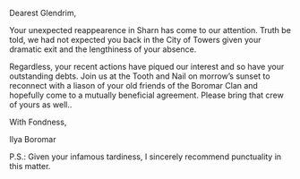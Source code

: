 Dearest Glendrim,

Your unexpected reappearence in Sharn has come to our attention. Truth be told, we had not expected you back in the City of Towers given your dramatic exit and the lengthiness of your absence.

Regardless, your recent actions have piqued our interest and so have your outstanding debts. Join us at the Tooth and Nail on morrow’s sunset to reconnect with a liason of your old friends of the Boromar Clan and hopefully come to a mutually beneficial agreement. Please bring that crew of yours as well..

With Fondness,

Ilya Boromar

P.S.: Given your infamous tardiness, I sincerely recommend punctuality in this matter.